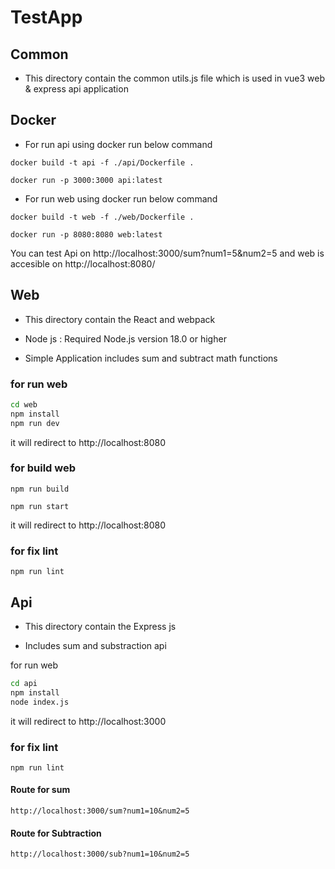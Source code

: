 # TestApp

## Common

- This directory contain the common utils.js file which is used in vue3 web & express api application


## Docker

- For run api using docker run below command

```
docker build -t api -f ./api/Dockerfile .
```

```
docker run -p 3000:3000 api:latest
```

- For run web using docker run below command

```
docker build -t web -f ./web/Dockerfile .
```

```
docker run -p 8080:8080 web:latest
```

You can test Api on http://localhost:3000/sum?num1=5&num2=5
and web is accesible on http://localhost:8080/


##  Web

- This directory contain the React and webpack

- Node js  : Required Node.js version 18.0 or higher

- Simple Application includes sum and subtract math functions

### for run web

```bash
cd web
npm install
npm run dev
```
it will redirect to http://localhost:8080

### for build web


```npm run build```

```npm run start```

it will redirect to http://localhost:8080

### for fix lint

```
npm run lint
```

##  Api

- This directory contain the Express js

- Includes sum and substraction api

for run web

```bash
cd api
npm install
node index.js
```

it will redirect to http://localhost:3000

### for fix lint

```
npm run lint
```
#### Route for sum

```
http://localhost:3000/sum?num1=10&num2=5
```


#### Route for Subtraction

```
http://localhost:3000/sub?num1=10&num2=5
```

